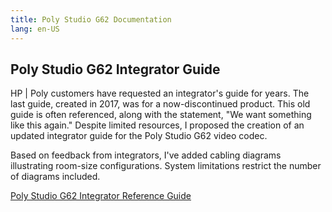 ```yaml
---
title: Poly Studio G62 Documentation
lang: en-US
---
```



## Poly Studio G62 Integrator Guide

HP | Poly customers have requested an integrator's guide for years. The last guide, created in 2017, was for a now-discontinued product. This old guide is often referenced, along with the statement, "We want something like this again." Despite limited resources, I proposed the creation of an updated integrator guide for the Poly Studio G62 video codec.

Based on feedback from integrators, I've added cabling diagrams illustrating room-size configurations. System limitations restrict the number of diagrams included.


<a href="https://docs.poly.com/bundle/g62-integrator-guide/" rel="noreferrer">Poly Studio G62 Integrator Reference Guide</a>